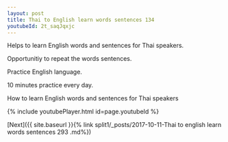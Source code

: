```yaml
---
layout: post
title: Thai to English learn words sentences 134 
youtubeId: 2t_saqJqxjc
---
```

 
 
Helps to learn English words and sentences for Thai speakers.

Opportunitiy to repeat the words sentences. 

Practice English language. 
 
10 minutes practice every day. 
 
How to learn English words and sentences for Thai speakers 
 
{% include youtubePlayer.html id=page.youtubeId %}
 
 
[Next]({{ site.baseurl }}{% link  split1/_posts/2017-10-11-Thai to english learn words sentences 293 .md%})
 

